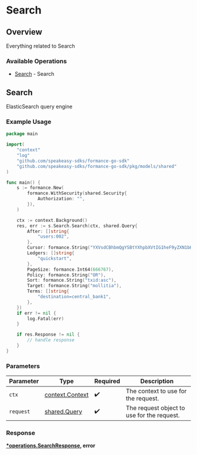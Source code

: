 # Search

## Overview

Everything related to Search

### Available Operations

* [Search](#search) - Search

## Search

ElasticSearch query engine

### Example Usage

```go
package main

import(
	"context"
	"log"
	"github.com/speakeasy-sdks/formance-go-sdk"
	"github.com/speakeasy-sdks/formance-go-sdk/pkg/models/shared"
)

func main() {
    s := formance.New(
        formance.WithSecurity(shared.Security{
            Authorization: "",
        }),
    )

    ctx := context.Background()
    res, err := s.Search.Search(ctx, shared.Query{
        After: []string{
            "users:002",
        },
        Cursor: formance.String("YXVsdCBhbmQgYSBtYXhpbXVtIG1heF9yZXN1bHRzLol="),
        Ledgers: []string{
            "quickstart",
        },
        PageSize: formance.Int64(666767),
        Policy: formance.String("OR"),
        Sort: formance.String("txid:asc"),
        Target: formance.String("mollitia"),
        Terms: []string{
            "destination=central_bank1",
        },
    })
    if err != nil {
        log.Fatal(err)
    }

    if res.Response != nil {
        // handle response
    }
}
```

### Parameters

| Parameter                                             | Type                                                  | Required                                              | Description                                           |
| ----------------------------------------------------- | ----------------------------------------------------- | ----------------------------------------------------- | ----------------------------------------------------- |
| `ctx`                                                 | [context.Context](https://pkg.go.dev/context#Context) | :heavy_check_mark:                                    | The context to use for the request.                   |
| `request`                                             | [shared.Query](../../models/shared/query.md)          | :heavy_check_mark:                                    | The request object to use for the request.            |


### Response

**[*operations.SearchResponse](../../models/operations/searchresponse.md), error**

